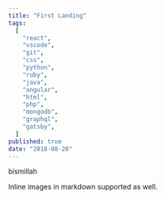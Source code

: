```yaml
---
title: "First Landing"
tags:
  [
    "react",
    "vscode",
    "git",
    "css",
    "python",
    "ruby",
    "java",
    "angular",
    "html",
    "php",
    "mongodb",
    "graphql",
    "gatsby",
  ]
published: true
date: "2018-08-20"
---
```


bismillah
<br>

Inline images in markdown supported as well.
